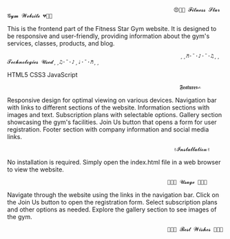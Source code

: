                                                           😍💞💘 𝓕𝓲𝓽𝓷𝓮𝓼𝓼 𝓢𝓽𝓪𝓻 𝓖𝔂𝓶 𝓦𝓮𝓫𝓼𝓲𝓽𝓮 💔💏💖
                                                          
This is the frontend part of the Fitness Star Gym website.
It is designed to be responsive and user-friendly, providing information about the gym's services,
classes, products, and blog.

                                                            ¸¸♬·¯·♪·¯·♫¸¸ 𝓣𝓮𝓬𝓱𝓷𝓸𝓵𝓸𝓰𝓲𝓮𝓼 𝓤𝓼𝓮𝓭¸¸♫·¯·♪¸♩·¯·♬¸¸
HTML5
CSS3
JavaScript


                                                            𝕱𝖊𝖆𝖙𝖚𝖗𝖊𝖘✍
Responsive design for optimal viewing on various devices.
Navigation bar with links to different sections of the website.
Information sections with images and text.
Subscription plans with selectable options.
Gallery section showcasing the gym's facilities.
Join Us button that opens a form for user registration.
Footer section with company information and social media links.


                                                          ✌𝓘𝓷𝓼𝓽𝓪𝓵𝓵𝓪𝓽𝓲𝓸𝓷✌
                                                          
No installation is required. Simply open the index.html file in a web browser to view the website.


                                                        🍕🍟🥪 𝓤𝓼𝓪𝓰𝓮 🥙🥡🍖

Navigate through the website using the links in the navigation bar.
Click on the Join Us button to open the registration form.
Select subscription plans and other options as needed.
Explore the gallery section to see images of the gym.



                                                        🍕🍟🥪 𝓑𝓮𝓼𝓽 𝓦𝓲𝓼𝓱𝓮𝓼 🥙🥡🍖


                                                        
